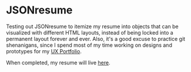 # JSONresume

Testing out JSONresume to itemize my resume into objects that can be visualized with different HTML layouts, instead of being locked into a permanent layout forever and ever. Also, it's a good excuse to practice git shenanigans, since I spend most of my time working on designs and prototypes for my [UX Portfolio](https://jamiegray.net/software).

When completed, my resume will live [here](http://registry.jsonresume.org/jamiegray).
